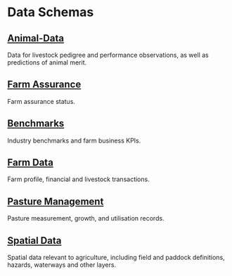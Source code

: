 # Data Schemas

## [Animal-Data](https://github.com/Datalinker-Org/Animal-Data/blob/master/README.md)

Data for livestock pedigree and performance observations, as well as predictions of animal merit.

## [Farm Assurance](https://github.com/Datalinker-Org/Farm-Assurance/blob/master/README.md)

Farm assurance status.

## [Benchmarks](https://github.com/Datalinker-Org/Benchmarks/blob/master/README.md)

Industry benchmarks and farm business KPIs.

## [Farm Data](https://github.com/Datalinker-Org/Farm-Data/blob/master/README.md)

Farm profile, financial and livestock transactions.

## [Pasture Management](https://github.com/Datalinker-Org/Pasture-Management/blob/master/README.md)

Pasture measurement, growth, and utilisation records.

## [Spatial Data](https://github.com/Datalinker-Org/Spatial/blob/master/README.md)

Spatial data relevant to agriculture, including field and paddock definitions, hazards, waterways and other layers.

